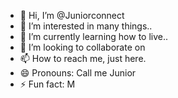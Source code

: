 - 👋 Hi, I’m @Juniorconnect
- 👀 I’m interested in many things..
- 🌱 I’m currently learning how to live..
- 💞️ I’m looking to collaborate on 
- 📫 How to reach me, just here.
- 😄 Pronouns: Call me Junior
- ⚡ Fun fact: M

<!---
Juniorconnect/Juniorconnect is a ✨ special ✨ repository because its `README.md` (this file) appears on your GitHub profile.
You can click the Preview link to take a look at your changes.
--->
